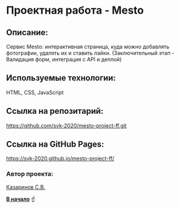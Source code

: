 # Проектная работа - Mesto
<a id="anchor"></a>

## Описание:
Сервис Mesto: интерактивная страница, куда можно добавлять фотографии,
удалять их и ставить лайки.
(Заключительный этап - Валидация форм, интеграция с API и деплой)

 
## Используемые технологии:
HTML, CSS, JavaScript


## Ссылка на репозитарий:
https://github.com/svk-2020/mesto-project-ff.git

## Ссылка на GitHub Pages:
https://svk-2020.github.io/mesto-project-ff/

### Автор проекта:

[Казаринов С.В.](mailto:skazarinov@mail.ru "Написать автору")

[__В начало__](#anchor) :point_up: